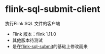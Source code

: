 
# flink-sql-submit-client
执行Flink SQL 文件的客户端



- Flink 版本：flink 1.11.0
- 其他版本待测试
- 是在[flink-sql-submit](https://github.com/wuchong/flink-sql-submit)的基础上修改而来





